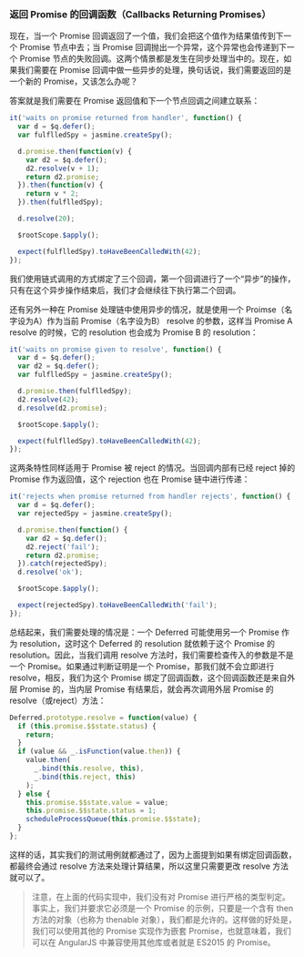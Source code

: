### 返回 Promise 的回调函数（Callbacks Returning Promises）

现在，当一个 Promise 回调返回了一个值，我们会把这个值作为结果值传到下一个 Promise 节点中去；当 Promise 回调抛出一个异常，这个异常也会传递到下一个 Promise 节点的失败回调。这两个情景都是发生在同步处理当中的。现在，如果我们需要在 Promise 回调中做一些异步的处理，换句话说，我们需要返回的是一个新的 Promise，又该怎么办呢？

答案就是我们需要在 Promise 返回值和下一个节点回调之间建立联系：

```js
it('waits on promise returned from handler', function() {
  var d = $q.defer();
  var fulflledSpy = jasmine.createSpy();

  d.promise.then(function(v) {
    var d2 = $q.defer();
    d2.resolve(v + 1);
    return d2.promise;
  }).then(function(v) {
    return v * 2;
  }).then(fulflledSpy);

  d.resolve(20);

  $rootScope.$apply();

  expect(fulflledSpy).toHaveBeenCalledWith(42);
});
```

我们使用链式调用的方式绑定了三个回调，第一个回调进行了一个“异步”的操作，只有在这个异步操作结束后，我们才会继续往下执行第二个回调。

还有另外一种在 Promise 处理链中使用异步的情况，就是使用一个 Proimse（名字设为A）作为当前 Promise（名字设为B） resolve 的参数，这样当 Promise A resolve 的时候，它的 resolution 也会成为 Promise B 的 resolution：

```js
it('waits on promise given to resolve', function() {
  var d = $q.defer();
  var d2 = $q.defer();
  var fulflledSpy = jasmine.createSpy();

  d.promise.then(fulflledSpy);
  d2.resolve(42);
  d.resolve(d2.promise);

  $rootScope.$apply();

  expect(fulflledSpy).toHaveBeenCalledWith(42);
});
```

这两条特性同样适用于 Promise 被 reject 的情况。当回调内部有已经 reject 掉的 Promise 作为返回值，这个 rejection 也在 Promise 链中进行传递：

```js
it('rejects when promise returned from handler rejects', function() {
  var d = $q.defer();
  var rejectedSpy = jasmine.createSpy();

  d.promise.then(function() {
    var d2 = $q.defer();
    d2.reject('fail');
    return d2.promise;
  }).catch(rejectedSpy);
  d.resolve('ok');

  $rootScope.$apply();

  expect(rejectedSpy).toHaveBeenCalledWith('fail');
});
```

总结起来，我们需要处理的情况是：一个 Deferred 可能使用另一个 Promise 作为 resolution，这时这个 Deferred 的 resolution 就依赖于这个 Promise 的 resolution。因此，当我们调用 resolve 方法时，我们需要检查传入的参数是不是一个 Promise。如果通过判断证明是一个 Promise，那我们就不会立即进行 resolve，相反，我们为这个 Promise 绑定了回调函数，这个回调函数还是来自外层 Promise 的，当内层 Promise 有结果后，就会再次调用外层 Promise 的 resolve（或reject）方法：

```js
Deferred.prototype.resolve = function(value) {
  if (this.promise.$$state.status) {
    return;
  }
  if (value && _.isFunction(value.then)) {
    value.then(
      _.bind(this.resolve, this),
      _.bind(this.reject, this)
    );
  } else {
    this.promise.$$state.value = value;
    this.promise.$$state.status = 1;
    scheduleProcessQueue(this.promise.$$state);
  }    
};
```

这样的话，其实我们的测试用例就都通过了，因为上面提到如果有绑定回调函数，都最终会通过 resolve 方法来处理计算结果，所以这里只需要更改 resolve 方法就可以了。

> 注意，在上面的代码实现中，我们没有对 Promise 进行严格的类型判定。事实上，我们并要求它必须是一个 Promise 的示例，只要是一个含有 then 方法的对象（也称为 thenable 对象），我们都是允许的。这样做的好处是，我们可以使用其他的 Promise 实现作为嵌套 Promise，也就意味着，我们可以在 AngularJS 中兼容使用其他库或者就是 ES2015 的 Promise。




